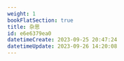 ```yaml
---
weight: 1
bookFlatSection: true
title: 杂思
id: e6e6379ea0
datetimeCreate: 2023-09-25 20:47:24
datetimeUpdate: 2023-09-26 14:20:08
---
```






